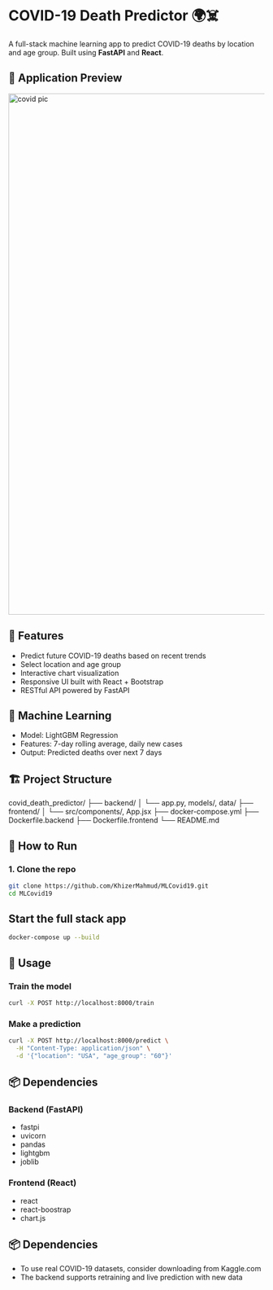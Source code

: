 # COVID-19 Death Predictor 🌍☠️

A full-stack machine learning app to predict COVID-19 deaths by location and age group. Built using **FastAPI** and **React**.

## 📸 Application Preview

<img width="1536" height="1024" alt="covid pic" src="https://github.com/user-attachments/assets/228f750e-dfe6-45b0-8365-1271364180d6" />



## 🚀 Features

- Predict future COVID-19 deaths based on recent trends
- Select location and age group
- Interactive chart visualization
- Responsive UI built with React + Bootstrap
- RESTful API powered by FastAPI

## 🧠 Machine Learning

- Model: LightGBM Regression
- Features: 7-day rolling average, daily new cases
- Output: Predicted deaths over next 7 days

## 🏗 Project Structure

covid_death_predictor/
├── backend/
│ └── app.py, models/, data/
├── frontend/
│ └── src/components/, App.jsx
├── docker-compose.yml
├── Dockerfile.backend
├── Dockerfile.frontend
└── README.md


## 🐳 How to Run

### 1. Clone the repo

```bash
git clone https://github.com/KhizerMahmud/MLCovid19.git
cd MLCovid19
```

## Start the full stack app 

```bash
docker-compose up --build
```

## 🧪 Usage

### Train the model

```bash
curl -X POST http://localhost:8000/train
```

### Make a prediction

```bash
curl -X POST http://localhost:8000/predict \
  -H "Content-Type: application/json" \
  -d '{"location": "USA", "age_group": "60"}'
```


## 📦 Dependencies

### Backend (FastAPI)
- fastpi
- uvicorn
- pandas
- lightgbm
- joblib

### Frontend (React)
- react
- react-boostrap
- chart.js

## 📦 Dependencies
- To use real COVID-19 datasets, consider downloading from Kaggle.com
- The backend supports retraining and live prediction with new data
